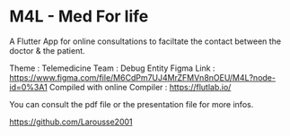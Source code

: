 # M4L - Med For life

A Flutter App for online consultations to faciltate the contact between the doctor & the patient.

Theme : Telemedicine
Team : Debug Entity
Figma Link : https://www.figma.com/file/M6CdPm7UJ4MrZFMVn8nOEU/M4L?node-id=0%3A1
Compiled with online Compiler : https://flutlab.io/

You can consult the pdf file or the presentation file for more infos.

https://github.com/Larousse2001
